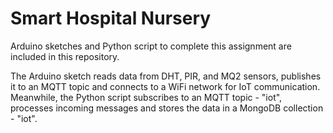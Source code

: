 # Smart Hospital Nursery
Arduino sketches and Python script to complete this assignment are included in this repository.

The Arduino sketch reads data from DHT, PIR, and MQ2 sensors, publishes it to an MQTT topic and connects to a WiFi network for IoT communication.
Meanwhile, the Python script subscribes to an MQTT topic - "iot", processes incoming messages and stores the data in a MongoDB collection - "iot".
